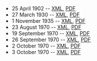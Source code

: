 * 25 April 1902 -- [XML](http://parlinfo.aph.gov.au/parlInfo/download/hansard80/hansardr80/1902-04-25/toc_unixml/009331190204254_5630.xml;fileType=text%2Fxml), [PDF](http://parlinfo.aph.gov.au/parlInfo/download/hansard80/hansardr80/1902-04-25/toc_pdf/009331190204254.pdf)
* 27 March 1930 -- [XML](http://parlinfo.aph.gov.au/parlInfo/download/hansard80/hansardr80/1930-03-27/toc_unixml/123331193003270_8535.xml;fileType=text%2Fxml), [PDF](http://parlinfo.aph.gov.au/parlInfo/download/hansard80/hansardr80/1930-03-27/toc_pdf/123331193003270.pdf)
* 1 November 1935 -- [XML](http://parlinfo.aph.gov.au/parlInfo/download/hansard80/hansardr80/1945-08-29/toc_unixml/19351101_reps_14_147_c1.xml;fileType=text%2Fxml), [PDF](http://parlinfo.aph.gov.au/parlInfo/download/hansard80/hansardr80/1945-08-29/toc_unixml/19351101_reps_14_147_c1.xml;fileType=text%2Fxml)
* 23 August 1970 -- [XML](http://parlinfo.aph.gov.au/parlInfo/download/hansard80/hansardr80/1970-08-23/toc_unixml/090131197008230_561.xml;fileType=text%2Fxml), [PDF](http://parlinfo.aph.gov.au/parlInfo/download/hansard80/hansardr80/1970-08-23/toc_pdf/090131197008230.pdf)
* 19 September 1970 -- [XML](http://parlinfo.aph.gov.au/parlInfo/download/hansard80/hansardr80/1970-09-19/toc_unixml/090131197009195_564.xml;fileType=text%2Fxml), [PDF](http://parlinfo.aph.gov.au/parlInfo/download/hansard80/hansardr80/1970-09-19/toc_pdf/090131197009195.pdf)
* 26 September 1970 -- [XML](http://parlinfo.aph.gov.au/parlInfo/download/hansard80/hansardr80/1970-09-26/toc_unixml/090131197009265_567.xml;fileType=text%2Fxml), [PDF](http://parlinfo.aph.gov.au/parlInfo/download/hansard80/hansardr80/1970-09-26/toc_pdf/090131197009265.pdf)
* 2 October 1970 -- [XML](http://parlinfo.aph.gov.au/parlInfo/download/hansard80/hansardr80/1970-10-02/toc_unixml/090131197010024_569.xml;fileType=text%2Fxml), [PDF](http://parlinfo.aph.gov.au/parlInfo/download/hansard80/hansardr80/1970-10-02/toc_pdf/090131197010024.pdf)
* 3 October 1970 -- [XML](http://parlinfo.aph.gov.au/parlInfo/download/hansard80/hansardr80/1970-10-03/toc_unixml/090131197010035_570.xml;fileType=text%2Fxml), [PDF](http://parlinfo.aph.gov.au/parlInfo/download/hansard80/hansardr80/1970-10-03/toc_pdf/090131197010035.pdf)
